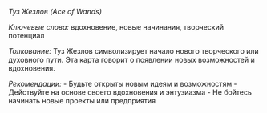 *Туз Жезлов \(Ace of Wands\)*

*Ключевые слова:* вдохновение, новые начинания, творческий потенциал

*Толкование:* 
Туз Жезлов символизирует начало нового творческого или духовного пути\. Эта карта говорит о появлении новых возможностей и вдохновения\.

*Рекомендации:*
\- Будьте открыты новым идеям и возможностям
\- Действуйте на основе своего вдохновения и энтузиазма
\- Не бойтесь начинать новые проекты или предприятия
